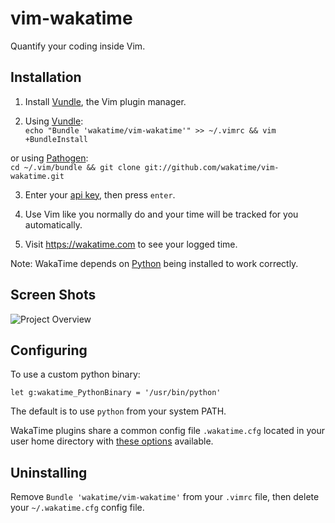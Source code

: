 vim-wakatime
============

Quantify your coding inside Vim.


Installation
------------

1. Install [Vundle](https://github.com/gmarik/vundle), the Vim plugin manager.

2. Using [Vundle](https://github.com/gmarik/vundle):<br />
  `echo "Bundle 'wakatime/vim-wakatime'" >> ~/.vimrc && vim +BundleInstall`

  or using [Pathogen](https://github.com/tpope/vim-pathogen):<br />
  `cd ~/.vim/bundle && git clone git://github.com/wakatime/vim-wakatime.git`

3. Enter your [api key](https://wakatime.com/settings#apikey), then press `enter`.

4. Use Vim like you normally do and your time will be tracked for you automatically.

5. Visit https://wakatime.com to see your logged time.

Note: WakaTime depends on [Python](http://www.python.org/getit/) being installed to work correctly.


Screen Shots
------------

![Project Overview](https://wakatime.com/static/img/ScreenShots/Screen-Shot-2015-11-14.png)


Configuring
-----------

To use a custom python binary:

    let g:wakatime_PythonBinary = '/usr/bin/python'

The default is to use `python` from your system PATH.

WakaTime plugins share a common config file `.wakatime.cfg` located in your user home directory with [these options](https://github.com/wakatime/wakatime#configuring) available.

Uninstalling
------------

Remove `Bundle 'wakatime/vim-wakatime'` from your `.vimrc` file, then delete your `~/.wakatime.cfg` config file.
